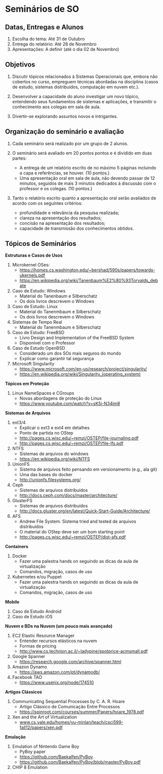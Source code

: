 # Seminários de SO

## Datas, Entregas e Alunos

1. Escolha do tema: Até 31 de Outubro
1. Entrega do relatório: Até 28 de Novembro
1. Apresentações: A definir (até o dia 02 de Novembro)

## Objetivos

1. Discutir tópicos relacionados à Sistemas Operacionais que, embora não
   cobertos no curso, empreguem técnicas abordadas na disciplina (casos de
   estudo, sistemas distribuídos, computação em nuvem etc.).

1. Desenvolver a capacidade do aluno investigar um novo tópico, entendendo seus
   fundamentos de sistemas e aplicações, e transmitir o conhecimento aos colegas
   em sala de aula.

1. Divertir-se explorando assuntos novos e intrigantes.

## Organização do seminário e avaliação

1. Cada seminário será realizado por um grupo de 2 alunos.

1. O seminário será avaliado em 20 pontos pontos e é dividido em duas partes:
   * A entrega de um relatório escrito de no máximo 5 páginas incluindo a
     capa e referências, se houver. (10 pontos.)
   * Uma apresentação oral em sala de aula, não devendo passar de 12 minutos,
     seguidos de mais 3 minutos dedicados à discussão com o professor e os
     colegas. (10 pontos.)

1. Tanto o relatório escrito quanto a apresentação oral serão avaliados de
   acordo com os seguintes critérios:
   * profundidade e relevância da pesquisa realizada;
   * clareza na apresentação dos resultados;
   * concisão na apresentação dos resultados;
   * capacidade de transmissão dos conhecimentos obtidos.

## Tópicos de Seminários

**Estruturas e Casos de Usos**

  1. Microkernel OSes:
     * https://homes.cs.washington.edu/~bershad/590s/papers/towards-ukernels.pdf
     * https://en.wikipedia.org/wiki/Tanenbaum%E2%80%93Torvalds_debate
  1. Caso de Estudo: Windows
     * Material do Tanenbaum e Silberschatz
     * Os dois livros descrevem o Windows
  1. Caso de Estudo: Linux
     * Material do Tanenmbaum e Silberschatz
     * Os dois livros descrevem o Windows
  1. Sistemas de Tempo Real
     * Material do Tanenmbaum e Silberschatz
  1. Caso de Estudo: FreeBSD
     * Livro Design and Implementation of the FreeBSD System
     * Disponível com o Professor
  1. Caso de Estudo OpenBSD
     * Considerado um dos SOs mais seguros do mundo
     * Explicar como garantir tal segurança
  1. Microsoft Singularity
     * https://www.microsoft.com/en-us/research/project/singularity/
     * https://en.wikipedia.org/wiki/Singularity_(operating_system)

**Tópicos em Proteção**
  
  1. Linux NameSpaces e CGroups
     * Novas abordagens de proteção do Linux
     * https://www.youtube.com/watch?v=sK5i-N34im8

**Sistemas de Arquivos**

  1. ext3/4
     * Explicar o ext3 e ext4 em detalhes
     * Ponto de partida no OStep
     * http://pages.cs.wisc.edu/~remzi/OSTEP/file-journaling.pdf
     * http://pages.cs.wisc.edu/~remzi/OSTEP/file-lfs.pdf
  1. NTFS
     * Sistemas de arquivos do windows
     * https://en.wikipedia.org/wiki/NTFS
  1. UnionFS 
     * Sistema de arquivos feito pensando em versionamento (e.g., ala git)
     * Uma das bases do docker
     * http://unionfs.filesystems.org/
  1. Ceph
     * Sistemas de arquivos distribuídos
     * http://docs.ceph.com/docs/master/architecture/
  1. GlusterFS
     * Sistemas de arquivos distribuídos
     * http://docs.gluster.org/en/latest/Quick-Start-Guide/Architecture/
  1. AFS
     * Andrew File System. Sistema tried and tested de arquivos distribuídos
     * O material do OStep deve ser um bom starting point
     * http://pages.cs.wisc.edu/~remzi/OSTEP/dist-afs.pdf

**Containers**

  1. Docker
     * Fazer uma palestra hands on seguindo as dicas da aula de virtualização
     * Comandos, migração, casos de uso
  1. Kubernetes e/ou Puppet
     * Fazer uma palestra hands on seguindo as dicas da aula de virtualização
     * Comandos, migração, casos de uso

**Mobile**

  1. Caso de Estudo Android
  1. Caso de Estudo iOS

**Nuvem e BDs na Nuvem (um pouco mais avançado)**
  
  1. EC2 Elastic Resource Manager
     * Entender recursos elásticos na nuvem
     * Formas de pricing
     * http://www.cs.technion.ac.il/~ladypine/spotprice-acmsmall.pdf
  1. Google Spanner
     * https://research.google.com/archive/spanner.html
  1. Amazon Dynamo
     * https://aws.amazon.com/pt/dynamodb/
  1. Facebook TAO
     * https://www.usenix.org/node/174510

**Artigos Clássicos**

  1. Communicating Sequential Processes by C. A. R. Hoare
     * Artigo Clássico de Comunicação Entre Processos
     * https://spinroot.com/courses/summer/Papers/hoare_1978.pdf
  1. Xen and the Art of Virtualization
     * www.cs.yale.edu/homes/yu-minlan/teach/csci599-fall12/papers/xen.pdf
  
**Emulação**

  1. Emulation of Nintendo Game Boy
      * PyBoy paper
      * https://github.com/Baekalfen/PyBoy
      * https://github.com/Baekalfen/PyBoy/blob/master/PyBoy.pdf
  1. CHIP 8 Emulation
